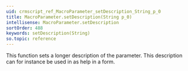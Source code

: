 ```yaml
---
uid: crmscript_ref_MacroParameter_setDescription_String_p_0
title: MacroParameter.setDescription(String p_0)
intellisense: MacroParameter.setDescription
sortOrder: 488
keywords: setDescription(String)
so.topic: reference
---
```



This function sets a longer description of the parameter. This description can for instance be used in as help in a form.


